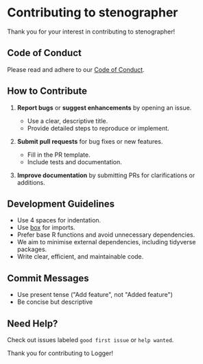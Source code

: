 # Contributing to stenographer

Thank you for your interest in contributing to stenographer!

## Code of Conduct

Please read and adhere to our [Code of Conduct](CODE_OF_CONDUCT.md).

## How to Contribute

1. **Report bugs** or **suggest enhancements** by opening an issue.
   - Use a clear, descriptive title.
   - Provide detailed steps to reproduce or implement.

2. **Submit pull requests** for bug fixes or new features.
   - Fill in the PR template.
   - Include tests and documentation.

3. **Improve documentation** by submitting PRs for clarifications or additions.

## Development Guidelines

- Use 4 spaces for indentation.
- Use [box](https://github.com/klmr/box) for imports.
- Prefer base R functions and avoid unnecessary dependencies.
- We aim to minimise external dependencies, including tidyverse packages.
- Write clear, efficient, and maintainable code.

## Commit Messages

- Use present tense ("Add feature", not "Added feature")
- Be concise but descriptive

## Need Help?

Check out issues labeled `good first issue` or `help wanted`.

Thank you for contributing to Logger!